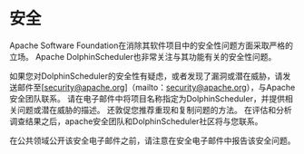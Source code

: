 # 安全

Apache Software Foundation在消除其软件项目中的安全性问题方面采取严格的立场。 Apache DolphinScheduler也非常关注与其功能有关的安全性问题。

如果您对DolphinScheduler的安全性有疑虑，或者发现了漏洞或潜在威胁，请发送邮件至[security@apache.org]（mailto：security@apache.org），与Apache安全团队联系。 请在电子邮件中将项目名称指定为DolphinScheduler，并提供相关问题或潜在威胁的描述。 还敦促您推荐重现和复制问题的方法。 在评估和分析调查结果之后，apache安全团队和DolphinScheduler社区将与您联系。

在公共领域公开该安全电子邮件之前，请注意在安全电子邮件中报告该安全问题。

